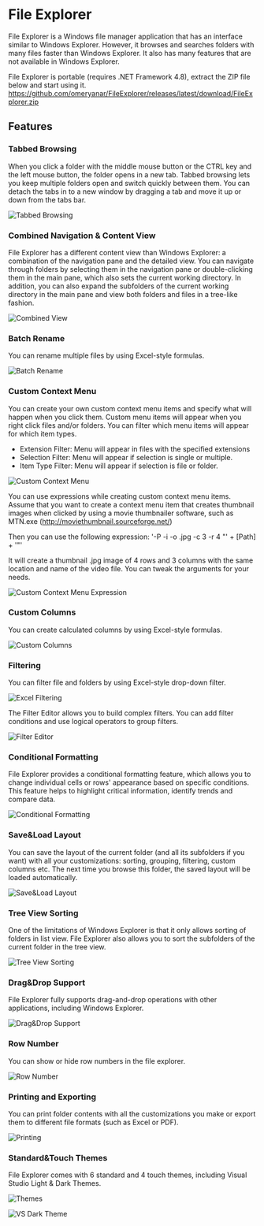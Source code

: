 # File Explorer

File Explorer is a Windows file manager application that has an interface similar to Windows Explorer.
However, it browses and searches folders with many files faster than Windows Explorer.
It also has many features that are not available in Windows Explorer.

File Explorer is portable (requires .NET Framework 4.8), extract the ZIP file below and start using it.
https://github.com/omeryanar/FileExplorer/releases/latest/download/FileExplorer.zip

## Features

### Tabbed Browsing

When you click a folder with the middle mouse button or the CTRL key and the left mouse button, the folder opens in a new tab.
Tabbed browsing lets you keep multiple folders open and switch quickly between them.
You can detach the tabs in to a new window by dragging a tab and move it up or down from the tabs bar. 

![Tabbed Browsing](https://github.com/omeryanar/Resources/blob/master/FileExplorer/TabbedBrowsing.png?raw=true)

### Combined Navigation & Content View

File Explorer has a different content view than Windows Explorer: a combination of the navigation pane and the detailed view.
You can navigate through folders by selecting them in the navigation pane or double-clicking them in the main pane, which also sets the current working directory.
In addition, you can also expand the subfolders of the current working directory in the main pane and view both folders and files in a tree-like fashion.

![Combined View](https://github.com/omeryanar/Resources/blob/master/FileExplorer/CombinedView.png?raw=true)

### Batch Rename

You can rename multiple files by using Excel-style formulas.

![Batch Rename](https://github.com/omeryanar/Resources/blob/master/FileExplorer/BatchRename.png?raw=true)

### Custom Context Menu

You can create your own custom context menu items and specify what will happen when you click them.
Custom menu items will appear when you right click files and/or folders.
You can filter which menu items will appear for which item types.

* Extension Filter: Menu will appear in files with the specified extensions
* Selection Filter: Menu will appear if selection is single or multiple.
* Item Type Filter: Menu will appear if selection is file or folder.

![Custom Context Menu](https://github.com/omeryanar/Resources/blob/master/FileExplorer/CustomMenuItems.png?raw=true)

You can use expressions while creating custom context menu items.
Assume that you want to create a context menu item that creates thumbnail images when clicked by using a movie thumbnailer software, such as MTN.exe (http://moviethumbnail.sourceforge.net/)

Then you can  use the following expression: '-P -i -o .jpg -c 3 -r 4 "' + [Path] + '"'

It will create a thumbnail .jpg image of 4 rows and 3 columns with the same location and name of the video file.
You can tweak the arguments for your needs.

![Custom Context Menu Expression](https://github.com/omeryanar/Resources/blob/master/FileExplorer/CustomMenuExpression.png?raw=true)

### Custom Columns

You can create calculated columns by using Excel-style formulas.

![Custom Columns](https://github.com/omeryanar/Resources/blob/master/FileExplorer/CustomColumns.png?raw=true)

### Filtering

You can filter file and folders by using Excel-style drop-down filter.

![Excel Filtering](https://github.com/omeryanar/Resources/blob/master/FileExplorer/ExcelFiltering.png?raw=true)

The Filter Editor allows you to build complex filters. You can add filter conditions and use logical operators to group filters.

![Filter Editor](https://github.com/omeryanar/Resources/blob/master/FileExplorer/FilterEditor.png?raw=true)

### Conditional Formatting

File Explorer provides a conditional formatting feature, which allows you to change individual cells or rows' appearance based on specific conditions.
This feature helps to highlight critical information, identify trends and compare data.

![Conditional Formatting](https://github.com/omeryanar/Resources/blob/master/FileExplorer/ConditionalFormatting.png?raw=true)

### Save&Load Layout

You can save the layout of the current folder (and all its subfolders if you want) with all your customizations: sorting, grouping, filtering, custom columns etc.
The next time you browse this folder, the saved layout will be loaded automatically.

![Save&Load Layout](https://github.com/omeryanar/Resources/blob/master/FileExplorer/SaveLoadLayout.png?raw=true)

### Tree View Sorting

One of the limitations of Windows Explorer is that it only allows sorting of folders in list view.
File Explorer also allows you to sort the subfolders of the current folder in the tree view.

![Tree View Sorting](https://github.com/omeryanar/Resources/blob/master/FileExplorer/TreeViewSort.png?raw=true)

### Drag&Drop Support

File Explorer fully supports drag-and-drop operations with other applications, including Windows Explorer.

![Drag&Drop Support](https://github.com/omeryanar/Resources/blob/master/FileExplorer/DragDropSupport.png?raw=true)

### Row Number

You can show or hide row numbers in the file explorer.

![Row Number](https://github.com/omeryanar/Resources/blob/master/FileExplorer/RowNumber.png?raw=true)

### Printing and Exporting

You can print folder contents with all the customizations you make or export them to different file formats (such as Excel or PDF).

![Printing](https://github.com/omeryanar/Resources/blob/master/FileExplorer/Printing.png?raw=true)

### Standard&Touch Themes

File Explorer comes with 6 standard and 4 touch themes, including Visual Studio Light & Dark Themes.

![Themes](https://github.com/omeryanar/Resources/blob/master/FileExplorer/Themes.png?raw=true)

![VS Dark Theme](https://github.com/omeryanar/Resources/blob/master/FileExplorer/VSDarkTheme.png?raw=true)
